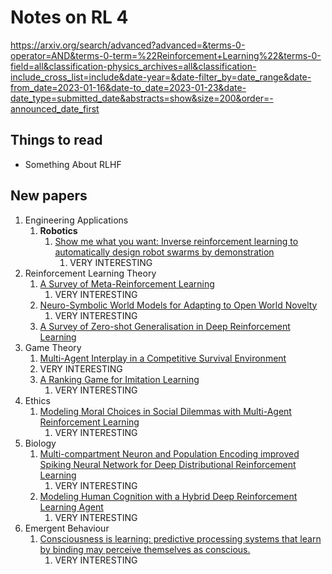 # Notes on RL 4

https://arxiv.org/search/advanced?advanced=&terms-0-operator=AND&terms-0-term=%22Reinforcement+Learning%22&terms-0-field=all&classification-physics_archives=all&classification-include_cross_list=include&date-year=&date-filter_by=date_range&date-from_date=2023-01-16&date-to_date=2023-01-23&date-date_type=submitted_date&abstracts=show&size=200&order=-announced_date_first

## Things to read

* Something About RLHF

## New papers

1. Engineering Applications
   1. __Robotics__
      1. [Show me what you want: Inverse reinforcement learning to automatically design robot swarms by demonstration](https://arxiv.org/pdf/2301.06864.pdf)
         1. VERY INTERESTING
2. Reinforcement Learning Theory
   1. [A Survey of Meta-Reinforcement Learning](https://arxiv.org/pdf/2301.08028.pdf)
      1. VERY INTERESTING
   2.  [Neuro-Symbolic World Models for Adapting to Open World Novelty](https://arxiv.org/pdf/2301.06294.pdf)
       1. VERY INTERESTING
   3.  [A Survey of Zero-shot Generalisation in Deep Reinforcement Learning](https://arxiv.org/pdf/2111.09794.pdf)
3.  Game Theory
    1.  [Multi-Agent Interplay in a Competitive Survival Environment](https://arxiv.org/pdf/2301.08030.pdf)
       1. VERY INTERESTING
    2. [A Ranking Game for Imitation Learning](https://arxiv.org/pdf/2202.03481.pdf)
       1. VERY INTERESTING
4.  Ethics
    1. [Modeling Moral Choices in Social Dilemmas with Multi-Agent Reinforcement Learning](https://arxiv.org/pdf/2301.08491.pdf)
       1. VERY INTERESTING
5.  Biology
    1. [Multi-compartment Neuron and Population Encoding improved Spiking Neural Network for Deep Distributional Reinforcement Learning](https://arxiv.org/pdf/2301.07275.pdf)
       1. VERY INTERESTING
    2. [Modeling Human Cognition with a Hybrid Deep Reinforcement Learning Agent](https://arxiv.org/pdf/2301.06216.pdf)
       1. VERY INTERESTING
6.  Emergent Behaviour
    1. [Consciousness is learning: predictive processing systems that learn by binding may perceive themselves as conscious.](https://arxiv.org/pdf/2301.07016.pdf)
        1. VERY INTERESTING